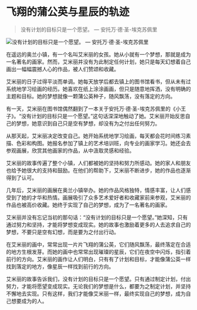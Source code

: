 #  飞翔的蒲公英与星辰的轨迹 
> 没有计划的目标只是一个愿望。 — 安托万·德·圣-埃克苏佩里


![没有计划的目标只是一个愿望。 — 安托万·德·圣-埃克苏佩里](/images/0857a223a9314bc18107ac636fdb46fd.jpg)

在遥远的奥兰小镇，有一个名叫艾米丽的女孩。她从小就有一个梦想，那就是成为一名著名的画家。然而，艾米丽并没有为此制定任何计划，她只是每天幻想着自己画出一幅幅震撼人心的作品，被人们赞颂和收藏。

艾米丽的日子过得平淡而单调。她每天放学后都去镇上的图书馆看书，但从未有过系统地学习绘画的经历。她喜欢在纸上涂涂画画，但只是随意地挥洒，没有明确的主题和目标。她的梦想就像一颗蒲公英种子，随风飘荡，没有落定的方向。

有一天，艾米丽在图书馆偶然翻到了一本关于安托万·德·圣-埃克苏佩里的《小王子》。“没有计划的目标只是一个愿望。”这句话深深地触动了她。艾米丽开始反思自己的梦想，她意识到自己只是空有梦想，却没有为之付出任何努力。

从那天起，艾米丽决定改变自己。她开始系统地学习绘画，每天都会花时间练习素描、色彩和构图。她报名参加了镇上的艺术培训班，向专业的画家学习。她还会去参观画展，欣赏其他画家的作品，从中汲取灵感和经验。

艾米丽的故事传遍了整个小镇，人们都被她的坚持和努力所感动。她的家人和朋友也给予她很大的支持和鼓励。在他们的帮助下，艾米丽不断进步，她的作品也逐渐得到了认可。

几年后，艾米丽的画展在奥兰小镇举办。她的作品风格独特，情感丰富，让人们感受到了她的才华和热情。画展吸引了众多艺术爱好者和收藏家前来参观，艾米丽的作品也被高价收藏。她终于实现了自己的梦想，成为了一名著名的画家。

艾米丽并没有忘记当初的那句话：“没有计划的目标只是一个愿望。”她深知，只有通过努力和坚持，才能将梦想变成现实。她的故事也激励着更多的人去追求自己的梦想，不要只是空有幻想，而是要为之付出行动。

在艾米丽的画中，常常出现一片片飞翔的蒲公英，它们随风飘荡，最终落定在合适的地方生根发芽。而她的画中也常常出现璀璨的星辰，它们在夜空中闪烁，指引着前行的方向。艾米丽的画作让人们明白，只有有了计划和目标，才能像蒲公英一样找到落定的地方，像星辰一样找到前行的方向。

艾米丽的故事告诉我们，没有计划的目标只是一个愿望。只有通过制定计划，付出努力，才能将愿望变成现实。无论我们的梦想是什么，都要为之制定计划，并坚持不懈地去实现。只有这样，我们才能像艾米丽一样，最终实现自己的梦想，成为自己想要成为的人。